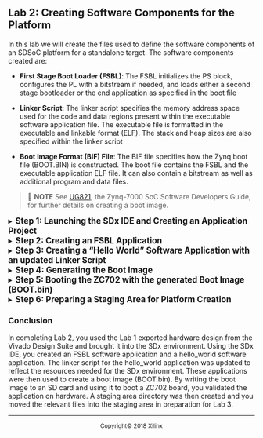 <div style="page-break-after: always;"></div>
<div style="display: none;" media="print">
<table style="width:100%">
  <tr>

<th width="100%" colspan="6"><img src="https://www.xilinx.com/content/dam/xilinx/imgs/press/media-kits/corporate/xilinx-logo.png" width="30%"/><h1>SDSoC Platform Creation Labs</h2>
</th>

  </tr>
  <tr>
    <td width="17%" align="center"><a href="README.md">Introduction</a></td>
    <td width="16%" align="center"><a href="Lab1-Creating-DSA-for-Zynq-7000-SoC-Processor-Design.md">Lab1: Creating the DSA for a Zynq-7000 SoC Processor Design</a></td>
    <td width="17%" align="center">Lab 2: Creating Software Components for the Platform</td>
    <td width="17%" align="center"><a href="Lab3-Creating-Custom-Platform-Using-the-SDx-IDE.md">Lab 3: Creating a Custom Platform Using the SDx IDE</a></td>
  </tr>
</table>
</div>


## Lab 2: Creating Software Components for the Platform  
In this lab we will create the files used to define the software components of an SDSoC platform for a standalone target. The software components created are:

-  **First Stage Boot Loader (FSBL)**:  The FSBL initializes the PS block, configures the PL with a bitstream if needed, and loads either a second stage bootloader or the end application as specified in the boot file

- **Linker Script**: The linker script specifies the memory address space used for the code and data regions present within the executable software application file. The executable file is formatted in the executable and linkable format (ELF). The stack and heap sizes are also specified within the linker script

- **Boot Image Format (BIF) File**: The BIF file specifies how the Zynq boot file (BOOT.BIN) is constructed. The boot file contains the FSBL and the executable application ELF file. It can also contain a bitstream as well as additional program and data files.

>:pushpin: **NOTE**
>See [UG821](https://www.xilinx.com/support/documentation/user_guides/ug821-zynq-7000-swdev.pdf), the Zynq-7000 SoC Software Developers Guide, for further details on creating a boot image.

<details>
<summary><big><strong>Step 1: Launching the SDx IDE and Creating an Application Project</strong></big></summary>


#### On a Linux host machine:

At the shell prompt, type the following commands:
   
   1. `source <Xilinx_Install_Directory>/SDx/<Version>/settings64.{sh,csh}`
   2. `sdx`
    
The first command sets the environment variables prior to launching the SDx IDE and the second command launches the SDX IDE. 

#### On a Windows host machine:

For a Windows host machine, use one of the following methods to launch Vivado

   - Click the Vivado desktop icon

   - From the Start menu, select Xilinx Design Tools \> Vivado 2018.2 \> Vivado 2018.2

   - From a Command prompt window, type the following commands:
   
      1. `<Xilinx_Install_Directory>/SDx/<Version>/settings64.bat`
      2. `sdx`
    
     The first command sets the environment variables prior to launching the SDx IDE and the second command launches the SDX IDE. 

After the SDx IDE opens it will prompt you to set a directory location for an SDx workspace. The SDx workspace will contain the platform and application projects we will develop.

1. For this lab enter **/tmp/sdx\_workspace** for the Workspace as shown in the figure below.

1. Click **OK**.

   ![](./images/image46.png)

1. In the SDx IDE Welcome screen, select **Create SDx Project**.

   As an alternative, the SDx IDE menu selection **File \> New \> SDx Project** can be used.

   ![](./images/image47.png)

1. Select **Application** on the Project Type dialog.

   We will first create the software application components necessary for the SDSoC platform and then in a later lab we will create a Platform project to utilize this software.

1. Click **Next**.

   ![](./images/image48.png)
</details>

<details>
<summary><big><strong>Step 2: Creating an FSBL Application</strong></big></summary>


1. In the Create a New SDx Project dialog, type **fsbl** as the Project name.

1. Click **Next**.

    ![](./images/image49.png)

1. In Platform dialog, select **Hardware specification (DSA/HDF)**.

1. Click **Add New DSA/HDF…**.

    ![](./images/image50.png)

1. In the Add New DSA/HDF dialog, navigate to the HDF exported in Lab 1.

1. Select **/tmp/zynq7\_board/zynq7\_board.sdk/zynq7\_board\_wrapper.hdf**.

1. Click **OK**.

   A new platform name is added to the Platform selection dialog choices

    ![](./images/image51.png)

1. Select the **zynq7\_board\_wrapper** of type HDF.

1. Click **Next** to read in this hardware specification file.

   ![](./images/image52.png)

1. In the System configuration dialog, retain the following default settings and click **Next**.

   - OS Platform: **standalone**

   - Processor: **ps7\_cortexa9\_0**

   - Language: **C**

   ![](./images/image53.png)

1. In the Templates dialog, select the **Zynq FSBL** and click **Finish**.

    ![](./images/image54.png)

   A Zynq-7000 SoC FSBL application is created as seen in the SDx IDE shown below.

    ![](./images/image55.png)

8. In the **Assistant** view, expand **fsbl [Application]**. The **Assistant** view appears in the bottom left corner below the **Project Explorer** view in the SDx IDE.

<a name="buildfsbl"></a>
  
9. Right-click on **Debug** and select **Build**.

   ![](./images/image56.png)

   The SDx Console window shows the FSBL compilation steps and the size of the resulting **fsbl.elf** executable software file.

    ![](./images/image57.png)
</details>
<details>
    <summary><big><strong>Step 3: Creating a “Hello World” Software Application with an updated Linker Script</strong></big></summary>


The “Hello World” application serves as a baseline of basic hardware and software functionality to observe that our design and board are functional prior to creating an SDSoC platform and any hardware accelerated functions. The Zynq-family boot process consists of a first stage bootloader that loads either application software, in this case our hello\_world code, or a second stage bootloader such as U-Boot. Next, the FSBL configures the PL with a bitstream and then loads the application code into memory as defined by the application’s linker script. Program control is then passed to the application code.

1. Create a new Application project by selecting **File > New > SDx Project** on the SDx IDE menubar.

2. Select **Application** in Project Type dialog.

3. Type **hello_world** for the Project name in the Create a New SDx Project dialog and click **Next**.

    ![](./images/image58.png)

4. In the Platform dialog, click Platform and select the `zynq7_board_wrapper_1[custom]` platform.

5. Click **Next**.

   ![](./images/image59.png)

6. On the System configuration dialog, retain the following default settings and click **Next**.

   - System configuration: **systemconfig**

   - Runtime: **C/C++**

   - Domain: **standalone\_domain**

   - CPU: **ps7_cortexa9_0**

   - OS: **standalone**

   - Output type: **Executable (elf)**

   - Language: **C**

   ![](./images/image60.png)

7. Select the **Hello World** application template in the Templates dialog box.

8. Click **Finish**.
   An SDK application project will be created.

   ![](./images/image61.png)

9. In the Assistant view, right-click `hello_world [Application]` and select **Generate Linker Script**.

    ![](./images/image62.png)

8. In the Generate linker script dialog go to the **Basic** tab on the right and change the Heap and Stack sizes. The default values are too small for a typical SDx application that uses the heap for input and output data buffers.

   >:pushpin: **NOTE:**
   >Commas and other formatting is not accepted when entering values into the Generate linker script dialog.

   1. Set Heap Size to **805306368**.
      This is 768 MB.

   1. Set Stack Size to **262144**.
      This is 256 KB.

9. Click **Generate**.

10. Click on **Yes** to overwrite existing linker script.

    ![](./images/image63.png)

9.  In the Assistant view, expand `hello_world [Application]`

10. Right-click **Debug** and select **Build**.

    ![](./images/image64.png)

The SDx Console window shows the hello\_world compilation steps and the size of the resulting **hello\_world.elf** executable software file.

![](./images/image65.png)
</details>

  <details>
    <summary><big><strong>Step 4: Generating the Boot Image</strong></big></summary>

We now have a set of hardware and software components that we can use to boot a Zynq-7000 SoC system. The SDx IDE provides the ability to create the boot image and its associated boot image file (BIF) that defines the boot image components. The order of partitions listed in the BIF is important. The generated **BOOT.bin** file located in the **hello_world/_sdx/bootimage** directory can be placed onto a FAT32 formatted SD card and used to boot the ZC702 with the “Hello World” text string output to the UART and the PL configured with a bitstream.

1.  In the Assistant view, right-click `hello_world [Application]`and select **Create Boot Image**.

    ![](./images/image66.png)

2.  On the Create Boot Image dialog box accept the following defaults.

    >:pushpin: **NOTE**
    > Prior to clicking on the Create Image button, make sure the Boot image partitions are in the order shown below. You may need to select the bitstream partition and click the Up button in order to match the order shown below.

    1. Select the **Zynq** architecture.

    2. Select **Create new BIF file**.

    3. Provide the Output BIF file path. For example, ``/tmp/sdx_workspace/hello_world/_sdx/bootimage/hello_world.bif``

    4. Provide the Output path. For example, ``/tmp/sdx_workspace/hello_world/_sdx/bootimage/BOOT.bin``

    5. Add boot image partitions in the following sequence:

       1. `/tmp/sdx_workspace/zynq7_board_wrapper_1/export/zynq7_board_wrapper_1/sw/systemconfig/boot/fsbl.elf`

       2. `/tmp/sdx_workspace/_sdx/bitstream/zynq7_board_wrapper.bit`

       3. `/tmp/sdx_workspace/hello_world/Debug/hello_world.elf`

      ![](./images/image67.png)

      >:pushpin:**NOTE:**
      >If an fsbl.elf is not present by default in the boot image partitions list above, you can use the FSBL that was built in [Step 2](#buildfsbl)  (/tmp/sdx_workspace/fsbl/Debug/fsbl.elf) by adding it to the partition list. To replace a partition, select it, then click the **Delete** button. Click the **Add** button and browse to new file for the partition list. Use the **Up**/**Down** buttons for setting order.
      
    6. Click **Create Image**.
    
       The boot image and its associated boot image file (BIF) that defines the boot image components is created.

</details>
<details>
<summary><big><strong>Step 5: Booting the ZC702 with the generated Boot Image (BOOT.bin)</strong></big></summary>


1. Copy the `BOOT.bin` file from `/tmp/sdx_workspace/hello_world/_sdx/bootimage/BOOT.bin` to the root directory of a FAT32 formatted SD card inserted on the host machine.

2. Safely eject or unmount the SD card.

3. Power off the ZC702 (SW11) board.

4. Insert SD card, with `BOOT.bin` at root directory, into ZC702 metallic SD card holder (J64).

5. Ensure that the ZC702 boot mode DIP switch (SW16) is set for SD card boot. The following is a list of the recommended DIP switch position settings:

   - 1 - Away from number 1 printed on switch.

   - 2 - Away from number 2 printed on switch.

   - 3 - Towards the number 3 printed on switch.

   - 4 - Towards the number 4 printed on switch.

   - 5 - Away from number 5 printed on switch.

6.  Plug the mini-USB cable end into the ZC702 USB-UART connector (J17).

7.  Plug the other end of the USB Host Type A connector into the USB port of the host machine.

8.  Power-up the ZC702 (SW11) board.

9.  On the host machine run a terminal program, such as TeraTerm, using the COM port associated with the Silicon Labs CP210x USB-to-UART device that is on the ZC702.

    1. Ensure Silicon Labs CP210x VCP drivers are already loaded on Host machine.

    2. Attach to COM port containing “Silicon Labs CP210x USB to UART Bridge” identifier.

       The ZC702 needs board power applied to activate the COM port.

    3. Serial port settings are 115200 baud, 8-N-1, no hardware flow control.

10.  Once the terminal program is connected to the COM port, you can reboot by:

     - Pushing the POR\_B pushbutton (SW1) or

     - Power cycling (SW11) the ZC702

11. After the ZC702 board is successfully configured with a bitstream, the DONE LED (DS3) turns green.

    This usually takes up to 30 seconds.

12. The text Hello World appears on the terminal window after a successful boot.

    ![](./images/image68.png)

</details>
    <details>
    <summary><big><strong>Step 6: Preparing a Staging Area for Platform Creation</strong></big></summary>


We now have all the components necessary to create a standalone SDSoC platform that targets a ZC702. In preparation for providing input files to the SDx IDE’s platform creation dialogs we create a directory that serves as a staging area. The name or location of the directory is user selectable. We will create the staging area in our SDx workspace directory. Below is a description of the steps we perform to populate the staging area, followed by the Linux commands used to complete the described actions.

1.  Change directory to the location of the SDx workspace

2.  Copy the DSA created in Lab 1 into the SDx workspace

3.  Create the boot directory in the SDx workspace

4.  Change directory to boot

5.  Copy the FSBL ELF file into the boot directory

6.  Copy the `hello_world` linker script into the boot directory

7.  Copy the `hello_world` BIF file into the boot directory

8.  Copy the `hello_world` BOOT.bin file into the boot directory
    ```
    cd /tmp/sdx_workspace
    cp /tmp/zynq7_board/zynq7_board.dsa .
    mkdir boot
    cd boot
    cp /tmp/sdx_workspace/fsbl/Debug/fsbl.elf .
    cp /tmp/sdx_workspace/hello_world/src/lscript.ld .
    cp /tmp/sdx_workspace/hello_world/_sdx/bootimage/hello_world.bif .
    cp /tmp/sdx_workspace/hello_world/_sdx/bootimage/BOOT.bin .
    ```
9.  Copy the `hello_world.bif` file to a file named **platform.bif**

10. Edit **platform.bif**.

    ![](./images/image69.png)

An SDSoC boot image format file looks similar to a standard BIF file, with tokens specified in angle brackets (< >) rather than direct paths to boot files. The BIF tokens are replaced at SDSoC compile time with actual file names and generated content. This is done since the bitstream file for the PL region will be procedurally generated in the course of running the SDx tools and also because some of the elements listed in the BIF file do not have known file names at the time the BIF file is created.
</details>

### Conclusion

In completing Lab 2, you used the Lab 1 exported hardware design from the Vivado Design Suite and brought it into the SDx environment. Using the SDx IDE, you created an FSBL software application and a hello\_world software application. The linker script for the hello\_world application was updated to reflect the resources needed for the SDx environment. These applications were then used to create a boot image (BOOT.bin). By writing the boot image to an SD card and using it to boot a ZC702 board, you validated the application on hardware. A staging area directory was then created and you moved the relevant files into the staging area in preparation for Lab 3.

<hr/>
<p align="center"><sup>Copyright&copy; 2018 Xilinx</sup></p>

